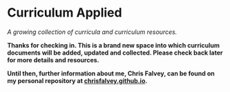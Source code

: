 # Curriculum Applied
*A growing collection of curricula and curriculum resources.*

**Thanks for checking in. This is a brand new space into which curriculum documents will be added, updated and collected. Please check back later for more details and resources.**

**Until then, further information about me, Chris Falvey, can be found on my personal repository at [chrisfalvey.github.io](https://chrisfalvey.github.io).**
